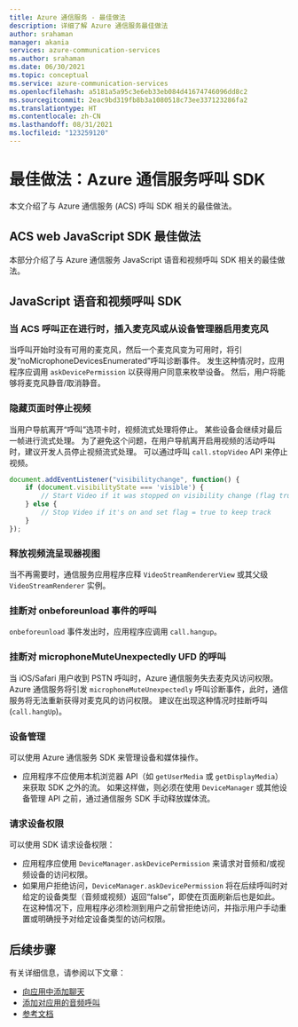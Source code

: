```yaml
---
title: Azure 通信服务 - 最佳做法
description: 详细了解 Azure 通信服务最佳做法
author: srahaman
manager: akania
services: azure-communication-services
ms.author: srahaman
ms.date: 06/30/2021
ms.topic: conceptual
ms.service: azure-communication-services
ms.openlocfilehash: a5181a5a95c3e6eb33eb084d41674746096dd8c2
ms.sourcegitcommit: 2eac9bd319fb8b3a1080518c73ee337123286fa2
ms.translationtype: HT
ms.contentlocale: zh-CN
ms.lasthandoff: 08/31/2021
ms.locfileid: "123259120"
---
```

# <a name="best-practices-azure-communication-services-calling-sdks"></a>最佳做法：Azure 通信服务呼叫 SDK
本文介绍了与 Azure 通信服务 (ACS) 呼叫 SDK 相关的最佳做法。

## <a name="acs-web-javascript-sdk-best-practices"></a>ACS web JavaScript SDK 最佳做法
本部分介绍了与 Azure 通信服务 JavaScript 语音和视频呼叫 SDK 相关的最佳做法。

## <a name="javascript-voice-and-video-calling-sdk"></a>JavaScript 语音和视频呼叫 SDK

### <a name="plug-in-microphone-or-enable-microphone-from-device-manager-when-acs-call-in-progress"></a>当 ACS 呼叫正在进行时，插入麦克风或从设备管理器启用麦克风
当呼叫开始时没有可用的麦克风，然后一个麦克风变为可用时，将引发“noMicrophoneDevicesEnumerated”呼叫诊断事件。
发生这种情况时，应用程序应调用 `askDevicePermission` 以获得用户同意来枚举设备。 然后，用户将能够将麦克风静音/取消静音。

### <a name="stop-video-on-page-hide"></a>隐藏页面时停止视频
当用户导航离开“呼叫”选项卡时，视频流式处理将停止。 某些设备会继续对最后一帧进行流式处理。 为了避免这个问题，在用户导航离开启用视频的活动呼叫时，建议开发人员停止视频流式处理。 可以通过呼叫 `call.stopVideo` API 来停止视频。
```JavaScript
document.addEventListener("visibilitychange", function() {
    if (document.visibilityState === 'visible') {
        // Start Video if it was stopped on visibility change (flag true)
    } else {
        // Stop Video if it's on and set flag = true to keep track
    }
});
```

### <a name="dispose-video-stream-renderer-view"></a>释放视频流呈现器视图
当不再需要时，通信服务应用程序应释 `VideoStreamRendererView` 或其父级 `VideoStreamRenderer` 实例。

### <a name="hang-up-the-call-on-onbeforeunload-event"></a>挂断对 onbeforeunload 事件的呼叫
`onbeforeunload` 事件发出时，应用程序应调用 `call.hangup`。

### <a name="hang-up-the-call-on-microphonemuteunexpectedly-ufd"></a>挂断对 microphoneMuteUnexpectedly UFD 的呼叫
当 iOS/Safari 用户收到 PSTN 呼叫时，Azure 通信服务失去麦克风访问权限。 Azure 通信服务将引发 `microphoneMuteUnexpectedly` 呼叫诊断事件，此时，通信服务将无法重新获得对麦克风的访问权限。
建议在出现这种情况时挂断呼叫 (`call.hangUp`)。

### <a name="device-management"></a>设备管理
可以使用 Azure 通信服务 SDK 来管理设备和媒体操作。
- 应用程序不应使用本机浏览器 API（如 `getUserMedia` 或 `getDisplayMedia`）来获取 SDK 之外的流。 如果这样做，则必须在使用 `DeviceManager` 或其他设备管理 API 之前，通过通信服务 SDK 手动释放媒体流。

### <a name="request-device-permissions"></a>请求设备权限
可以使用 SDK 请求设备权限：
- 应用程序应使用 `DeviceManager.askDevicePermission` 来请求对音频和/或视频设备的访问权限。
- 如果用户拒绝访问，`DeviceManager.askDevicePermission` 将在后续呼叫时对给定的设备类型（音频或视频）返回“false”，即使在页面刷新后也是如此。 在这种情况下，应用程序必须检测到用户之前曾拒绝访问，并指示用户手动重置或明确授予对给定设备类型的访问权限。

## <a name="next-steps"></a>后续步骤
有关详细信息，请参阅以下文章：

- [向应用中添加聊天](../quickstarts/chat/get-started.md)
- [添加对应用的音频呼叫](../quickstarts/voice-video-calling/getting-started-with-calling.md)
- [参考文档](reference.md)
